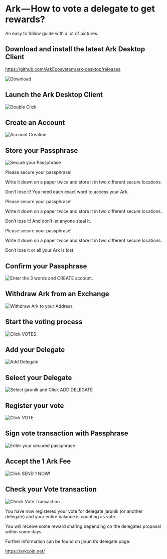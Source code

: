 # Ark — How to vote a delegate to get rewards?

An easy to follow guide with a lot of pictures.

## Download and install the latest Ark Desktop Client

<https://github.com/ArkEcosystem/ark-desktop/releases>

![Download](/img/ark-how-to-vote-a-delegate-to-get-rewards/01.png)

## Launch the Ark Desktop Client

![Double Click](/img/ark-how-to-vote-a-delegate-to-get-rewards/02.png)

## Create an Account

![Account Creation](/img/ark-how-to-vote-a-delegate-to-get-rewards/03.png)
## Store your Passphrase

![Secure your Passphrase](/img/ark-how-to-vote-a-delegate-to-get-rewards/04.png)

Please secure your passphrase!

Write it down on a paper twice and store it in two different secure locations.

Don’t lose it! You need each exact word to access your Ark.

Please secure your passphrase!

Write it down on a paper twice and store it in two different secure locations.

Don’t lose it! And don’t let anyone steal it.

Please secure your passphrase!

Write it down on a paper twice and store it in two different secure locations.

Don’t lose it or all your Ark is lost.

## Confirm your Passphrase

![Enter the 3 words and CREATE account.](/img/ark-how-to-vote-a-delegate-to-get-rewards/05.png)
## Withdraw Ark from an Exchange

![Withdraw Ark to your Address](/img/ark-how-to-vote-a-delegate-to-get-rewards/06.png)
## Start the voting process

![Click VOTES](/img/ark-how-to-vote-a-delegate-to-get-rewards/07.png)
## Add your Delegate

![Add Delegate](/img/ark-how-to-vote-a-delegate-to-get-rewards/08.png)
## Select your Delegate

![Select jarunik and Click ADD DELEGATE](/img/ark-how-to-vote-a-delegate-to-get-rewards/09.png)
## Register your vote

![Click VOTE](/img/ark-how-to-vote-a-delegate-to-get-rewards/10.png)
## Sign vote transaction with Passphrase

![Enter your secured passphrase](/img/ark-how-to-vote-a-delegate-to-get-rewards/11.png)
## Accept the 1 Ark Fee

![Click SEND 1 NOW!](/img/ark-how-to-vote-a-delegate-to-get-rewards/12.png)
## Check your Vote transaction

![Check Vote Transaction](/img/ark-how-to-vote-a-delegate-to-get-rewards/13.png)

You have now registered your vote for delegate jarunik (or another delegate) and your entire balance is counting as vote.

You will receive some reward sharing depending on the delegates proposal within some days.

Further information can be found on jarunik’s delegate page:

<https://arkcoin.net/>